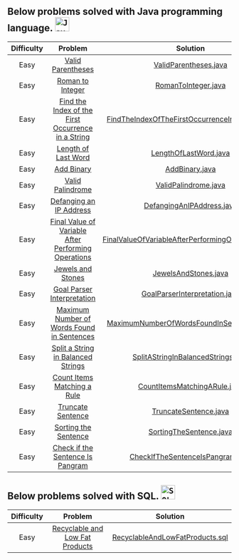 ## Below problems solved with Java programming language. <code><img height="32" src="https://cdn.jsdelivr.net/gh/devicons/devicon/icons/java/java-original-wordmark.svg" alt="Java"/></code>

| Difficulty |                                                                                                                      Problem                                                       		 		                                                                                                                       |                            Solution                                                                                                                               				 		                            
|:----------:|:--------------------------------------------------------------------------------------------------------------------------------------------------------------------------------------------------------------------------------------------------------------------------------------------------------------:|:----------------------------------------------------------------------------------------------------------------------------------------------------------------------------------------------------:|
|  Easy   	  |                                                                                            [Valid Parentheses](https://leetcode.com/problems/valid-parentheses)                                               		 		                                                                                            |                                 [ValidParentheses.java](https://github.com/Jyeverson/leetcode/blob/main/src/JAVA.ValidParentheses.java)                     				 		                                  |															   |
|  Easy   	  |                                                                                             [Roman to Integer](https://leetcode.com/problems/roman-to-integer)                                               		 		                                                                                             |                                   [RomanToInteger.java](https://github.com/Jyeverson/leetcode/blob/main/src/JAVA.RomanToInteger.java)                     				 		                                    |															   |
|  Easy   	  |                                                           [Find the Index of the First Occurrence in a String](https://leetcode.com/problems/find-the-index-of-the-first-occurrence-in-a-string)                                               		 		                                                           |        [FindTheIndexOfTheFirstOccurrenceInAString.java](https://github.com/Jyeverson/leetcode/blob/main/src/JAVA.FindTheIndexOfTheFirstOccurrenceInAString.java)                     				 		         |															   |
|  Easy   	  |                                                                                          [Length of Last Word](https://leetcode.com/problems/length-of-last-word)                                               		 		                                                                                          |                                 [LengthOfLastWord.java](https://github.com/Jyeverson/leetcode/blob/main/src/JAVA.LengthOfLastWord.java)                     				 		                                  |															   |
|  Easy   	  |                                                                                                   [Add Binary](https://leetcode.com/problems/add-binary)                                               		 		                                                                                                   |                                        [AddBinary.java](https://github.com/Jyeverson/leetcode/blob/main/src/JAVA.AddBinary.java)                     				 		                                         |															   |
|  Easy   	  |                                                                                             [Valid Palindrome](https://leetcode.com/problems/valid-palindrome)                                               		 		                                                                                             |                                  [ValidPalindrome.java](https://github.com/Jyeverson/leetcode/blob/main/src/JAVA.ValidPalindrome.java)                     				 		                                   |															   |
|  Easy   	  |                                                                                      [Defanging an IP Address](https://leetcode.com/problems/defanging-an-ip-address)                                               		 		                                                                                      |                                  [DefangingAnIPAddress.java](https://github.com/Jyeverson/leetcode/blob/main/src/JAVA.DefangingAnIPAddress.java)                     				 		                                   |															   |
|  Easy   	  |                                                          [Final Value of Variable After Performing Operations](https://leetcode.com/problems/final-value-of-variable-after-performing-operations)                                               		 		                                                          |                                  [FinalValueOfVariableAfterPerformingOperations.java](https://github.com/Jyeverson/leetcode/blob/main/src/JAVA.FinalValueOfVariableAfterPerformingOperations.java)                     				 		                                   |															   |
|  Easy   	  |                                                                                            [Jewels and Stones](https://leetcode.com/problems/jewels-and-stones)                                               		 		                                                                                            |                                  [JewelsAndStones.java](https://github.com/Jyeverson/leetcode/blob/main/src/JAVA.JewelsAndStones.java)                     				 		                                   |															   |
|  Easy   	  |                                                                                   [Goal Parser Interpretation](https://leetcode.com/problems/goal-parser-interpretation)                                               		 		                                                                                   |                                  [GoalParserInterpretation.java](https://github.com/Jyeverson/leetcode/blob/main/src/JAVA.GoalParserInterpretation.java)                     				 		                                   |															   |
|  Easy   	  |                                                                   [Maximum Number of Words Found in Sentences](https://leetcode.com/problems/maximum-number-of-words-found-in-sentences)                                               		 		                                                                   |                                  [MaximumNumberOfWordsFoundInSentences.java](https://github.com/Jyeverson/leetcode/blob/main/src/JAVA.MaximumNumberOfWordsFoundInSentences.java)                     				 		                                   |															   |
|  Easy   	  |                                                            [Split a String in Balanced Strings](https://leetcode.com/problems/https://leetcode.com/problems/split-a-string-in-balanced-strings)                                               		 		                                                            |                                  [SplitAStringInBalancedStrings.java](https://github.com/Jyeverson/leetcode/blob/main/src/JAVA.SplitAStringInBalancedStrings.java)                     				 		                                   |															   |
|  Easy   	  |                                                                                  [Count Items Matching a Rule](https://leetcode.com/problems/count-items-matching-a-rule)                                               		 		                                                                                  |                                  [CountItemsMatchingARule.java](https://github.com/Jyeverson/leetcode/blob/main/src/JAVA.CountItemsMatchingARule.java)                     				 		                                   |															   |
|  Easy   	  |                                                                                            [Truncate Sentence](https://leetcode.com/problems/truncate-sentence)                                               		 		                                                                                            |                                  [TruncateSentence.java](https://github.com/Jyeverson/leetcode/blob/main/src/JAVA.TruncateSentence.java)                     				 		                                   |															   |
|  Easy   	  |                                                                                         [Sorting the Sentence](https://leetcode.com/problems/sorting-the-sentence)                                               		 		                                                                                         |                                  [SortingTheSentence.java](https://github.com/Jyeverson/leetcode/blob/main/src/JAVA.SortingTheSentence.java)                     				 		                                   |															   |
|  Easy   	  |                                                                                   [Check if the Sentence Is Pangram](https://leetcode.com/problems/check-if-the-sentence-is-pangram)                                               		 		                                                                                   |                                  [CheckIfTheSentenceIsPangram.java](https://github.com/Jyeverson/leetcode/blob/main/src/JAVA.CheckIfTheSentenceIsPangram.java)                     				 		                                   |															   |

## Below problems solved with SQL. <code><img height="32" src="https://cdn.jsdelivr.net/gh/devicons/devicon/icons/microsoftsqlserver/microsoftsqlserver-plain-wordmark.svg" alt="SQL Server"/></code>

| Difficulty |                                                                                                                             Problem                                                       		 		                                                                                                                              |          Solution                                                                                                                               				 		          
|:----------:|:----------------------------------------------------------------------------------------------------------------------------------------------------------------------------------------------------------------------------------------------------------------------------------------------------------------------------:|:----------------------------------------------------------------------------------------------------------------------------------------------------------------:|
|  Easy   	  |                                                                                            [Recyclable and Low Fat Products](https://leetcode.com/problems/recyclable-and-low-fat-products)                                               		 		                                                                                            | [RecyclableAndLowFatProducts.sql](https://github.com/Jyeverson/leetcode/blob/main/src/MS_SQL_SERVER.RecyclableAndLowFatProducts.sql)                     				 		 |															   |
